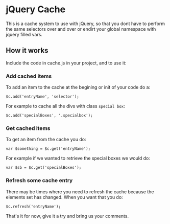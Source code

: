 jQuery Cache
============

This is a cache system to use with jQuery, so that you dont have to perform the
same selectors over and over or endirt your global namespace with jquery filled
vars.

How it works
------------

Include the code in cache.js in your project, and to use it:

### Add cached items

To add an item to the cache at the begining or init of your code do a:

    $c.add('entryName', 'selector');

For example to cache all the divs with class `special box`:

    $c.add('specialBoxes', '.specialbox');

### Get cached items

To get an item from the cache you do:

    var $something = $c.get('entryName');

For example if we wanted to retrieve the special boxes we would do:

    var $sb = $c.get('specialBoxes');

### Refresh some cache entry

There may be times where you need to refresh the cache because the elements set
has changed. When you want that you do:

    $c.refresh('entryName');

That's it for now, give it a try and bring us your comments.
